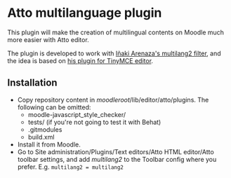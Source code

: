 Atto multilanguage plugin
=====================
This plugin will make the creation of multilingual contents on Moodle much more easier with Atto editor.

The plugin is developed to work with [Iñaki Arenaza's multilang2 filter](https://github.com/iarenaza/moodle-filter_multilang2), and the idea is based on [his plugin for TinyMCE editor](https://github.com/iarenaza/moodle-tinymce_moodlelang2).

Installation
------------

 - Copy repository content in *moodleroot*/lib/editor/atto/plugins. The following can be omitted:
   - moodle-javascript_style_checker/
   - tests/ (if you're not going to test it with Behat)
   - .gitmodules
   - build.xml
 - Install it from Moodle. 
 - Go to Site administration/Plugins/Text
   editors/Atto HTML editor/Atto toolbar settings, and add *multilang2*
   to the Toolbar config where you prefer. E.g. `multilang2 = multilang2`
